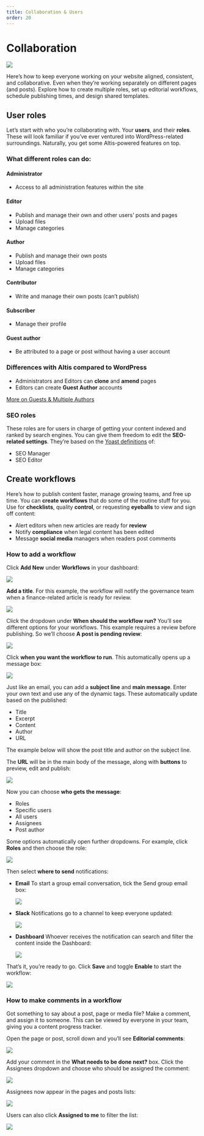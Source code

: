 ```yaml
---
title: Collaboration & Users
order: 20
---
```


# Collaboration

![](../assets/altis-header-13.png)

Here’s how to keep everyone working on your website aligned, consistent, and collaborative. Even when they’re working separately on different pages (and posts). Explore how to create multiple roles, set up editorial workflows, schedule publishing times, and design shared templates.

## User roles

Let’s start with who you’re collaborating with. Your **users**, and their **roles**. These will look familiar if you’ve ever ventured into WordPress-related surroundings. Naturally, you get some Altis-powered features on top.

### What different roles can do: 

#### Administrator

- Access to all administration features within the site

#### Editor 

- Publish and manage their own and other users’ posts and pages
- Upload files
- Manage categories

#### Author  

- Publish and manage their own posts
- Upload files
- Manage categories

#### Contributor 

- Write and manage their own posts (can’t publish)

#### Subscriber 

- Manage their profile

#### Guest author 

- Be attributed to a page or post without having a user account

### Differences with Altis compared to WordPress

- Administrators and Editors can **clone** and **amend** pages
- Editors can create **Guest Author** accounts

[More on Guests & Multiple Authors](guest-and-multiple-authors.md)

### SEO roles

These roles are for users in charge of getting your content indexed and ranked by search engines. You can give them freedom to edit the **SEO-related settings**. They’re based on the [Yoast definitions](https://yoast.com/seo-roles/) of:

- SEO Manager
- SEO Editor

## Create workflows

Here’s how to publish content faster, manage growing teams, and free up time. You can **create workflows** that do some of the routine stuff for you. Use for **checklists**, quality **control**, or requesting **eyeballs** to view and sign off content:

- Alert editors when new articles are ready for **review**
- Notify **compliance** when legal content has been edited
- Message **social media** managers when readers post comments

### How to add a workflow 

Click **Add New** under **Workflows** in your dashboard:

![](../assets/collaboration-image7.png)

**Add a title**. For this example, the workflow will notify the governance team when a finance-related article is ready for review.

![](../assets/collaboration-image9.png)

Click the dropdown under **When should the workflow run?** You’ll see different options for your workflows. This example requires a review before publishing. So we’ll choose **A post is pending review**:

![](../assets/collaboration-image11.png)

Click **when you want the workflow to run**. This automatically opens up a message box:

![](../assets/collaboration-image12.png)

Just like an email, you can add a **subject line** and **main message**. Enter your own text and use any of the dynamic tags. These automatically update based on the published:

- Title
- Excerpt
- Content
- Author
- URL

The example below will show the post title and author on the subject line. 

The **URL** will be in the main body of the message, along with **buttons** to preview, edit and publish:

![](../assets/collaboration-image1.png)

Now you can choose **who gets the message**:

- Roles
- Specific users
- All users
- Assignees
- Post author

Some options automatically open further dropdowns. For example, click **Roles** and then choose the role:

![](../assets/collaboration-image2.png)

Then select **where to send** notifications:
- **Email**
    To start a group email conversation, tick the Send group email box:

	![](../assets/collaboration-image6.png)

- **Slack**
    Notifications go to a channel to keep everyone updated:

	![](../assets/collaboration-image13.png)

- **Dashboard**
    Whoever receives the notification can search and filter the content inside the Dashboard:

    ![](../assets/collaboration-image3.png)

That’s it, you’re ready to go. Click **Save** and toggle **Enable** to start the workflow:

![](../assets/collaboration-image5.png)

### How to make comments in a workflow

Got something to say about a post, page or media file? Make a comment, and assign it to someone. This can be viewed by everyone in your team, giving you a content progress tracker.

Open the page or post, scroll down and you’ll see **Editorial comments**:

![](../assets/collaboration-image14.png)

Add your comment in the **What needs to be done next?** box. Click the Assignees dropdown and choose who should be assigned the comment:

![](../assets/collaboration-image4.png)

Assignees now appear in the pages and posts lists:

![](../assets/collaboration-image10.png)

Users can also click **Assigned to me** to filter the list:

![](../assets/collaboration-image8.png)
